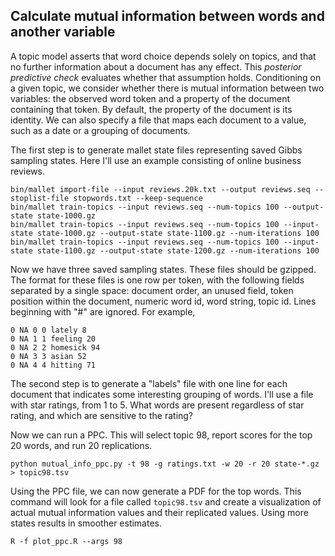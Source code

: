 ## Calculate mutual information between words and another variable

A topic model asserts that word choice depends solely on topics, and that no further information about a document has any effect.
This *posterior predictive check* evaluates whether that assumption holds.
Conditioning on a given topic, we consider whether there is mutual information between two variables: the observed word token and a property of the document containing that token.
By default, the property of the document is its identity. We can also specify a file that maps each document to a value, such as a date or a grouping of documents.

The first step is to generate mallet state files representing saved Gibbs sampling states.
Here I'll use an example consisting of online business reviews.

	bin/mallet import-file --input reviews.20k.txt --output reviews.seq --stoplist-file stopwords.txt --keep-sequence
	bin/mallet train-topics --input reviews.seq --num-topics 100 --output-state state-1000.gz
	bin/mallet train-topics --input reviews.seq --num-topics 100 --input-state state-1000.gz --output-state state-1100.gz --num-iterations 100
	bin/mallet train-topics --input reviews.seq --num-topics 100 --input-state state-1100.gz --output-state state-1200.gz --num-iterations 100

Now we have three saved sampling states. These files should be gzipped. The format for these files is one row per token, with the following fields separated by a single space:
document order, an unused field, token position within the document, numeric word id, word string, topic id. Lines beginning with "#" are ignored.
For example, 

	0 NA 0 0 lately 8
	0 NA 1 1 feeling 20
	0 NA 2 2 homesick 94
	0 NA 3 3 asian 52
	0 NA 4 4 hitting 71

The second step is to generate a "labels" file with one line for each document that indicates some interesting grouping of words. I'll use a file with star ratings, from 1 to 5.
What words are present regardless of star rating, and which are sensitive to the rating?

Now we can run a PPC. This will select topic 98, report scores for the top 20 words, and run 20 replications.

	python mutual_info_ppc.py -t 98 -g ratings.txt -w 20 -r 20 state-*.gz > topic98.tsv

Using the PPC file, we can now generate a PDF for the top words. This command will look for a file called `topic98.tsv` and create a visualization of actual mutual information values and their replicated values. Using more states results in smoother estimates.

	R -f plot_ppc.R --args 98

